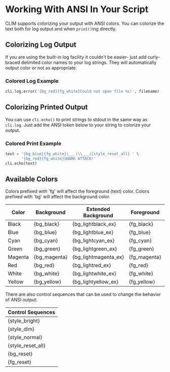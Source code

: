 # Working With ANSI In Your Script

CLIM supports colorizing your output with ANSI colors. You can colorize the
text both for log output and when `print()`ing directly.

## Colorizing Log Output

If you are using the built-in log facility it couldn't be easier- just add
curly-braced delimited color names to your log strings. They will
automatically output color or not as appropriate.

### Colored Log Example

```python
cli.log.error('{bg_red}{fg_white}Could not open file %s!', filename)
```

## Colorizing Printed Output

You can use `cli.echo()` to print strings to stdout in the same way as
`cli.log`. Just add the ANSI token below to your string to colorize your
output.

### Colored Print Example

```python
text = '{bg_blue}{fg_white}|___|\\___|{style_reset_all} ' \
       '{bg_red}{fg_white}SHARK ATTACK!'
cli.echo(text)
```

## Available Colors

Colors prefixed with 'fg' will affect the foreground (text) color. Colors
prefixed with 'bg' will affect the background color.

| Color | Background | Extended Background | Foreground | Extended Foreground|
|-------|------------|---------------------|------------|--------------------|
| Black | {bg_black} | {bg_lightblack_ex} | {fg_black} | {fg_lightblack_ex} |
| Blue | {bg_blue} | {bg_lightblue_ex} | {fg_blue} | {fg_lightblue_ex} |
| Cyan | {bg_cyan} | {bg_lightcyan_ex} | {fg_cyan} | {fg_lightcyan_ex} |
| Green | {bg_green} | {bg_lightgreen_ex} | {fg_green} | {fg_lightgreen_ex} |
| Magenta | {bg_magenta} | {bg_lightmagenta_ex} | {fg_magenta} | {fg_lightmagenta_ex} |
| Red | {bg_red} | {bg_lightred_ex} | {fg_red} | {fg_lightred_ex} |
| White | {bg_white} | {bg_lightwhite_ex} | {fg_white} | {fg_lightwhite_ex} |
| Yellow | {bg_yellow} | {bg_lightyellow_ex} | {fg_yellow} | {fg_lightyellow_ex} |

There are also control sequences that can be used to change the behavior of
ANSI output:

| Control Sequences |
|-------------------|
| {style_bright} |
| {style_dim} |
| {style_normal} |
| {style_reset_all} |
| {bg_reset} |
| {fg_reset} |
